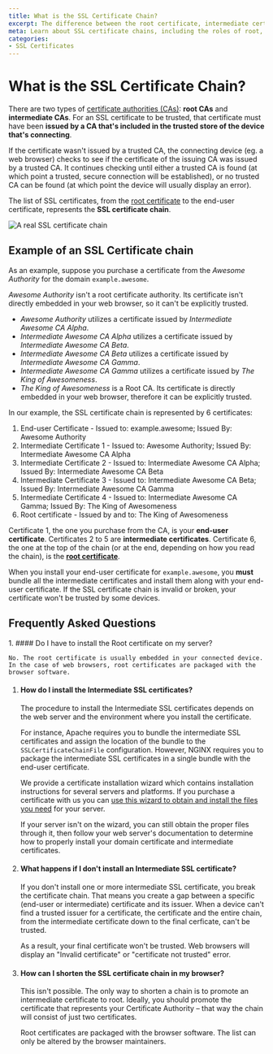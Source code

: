 ```yaml
---
title: What is the SSL Certificate Chain?
excerpt: The difference between the root certificate, intermediate certificates, and server certificate.
meta: Learn about SSL certificate chains, including the roles of root, intermediate, and server certificates, and how they work together to secure your website.
categories:
- SSL Certificates
---
```


# What is the SSL Certificate Chain?

There are two types of [certificate authorities (CAs)](/articles/what-is-certificate-authority/): **root CAs** and **intermediate CAs**. For an SSL certificate to be trusted, that certificate must have been **issued by a CA that's included in the trusted store of the device that's connecting**.

If the certificate wasn't issued by a trusted CA, the connecting device (eg. a web browser) checks to see if the certificate of the issuing CA was issued by a trusted CA. It continues checking until either a trusted CA is found (at which point a trusted, secure connection will be established), or no trusted CA can be found (at which point the device will usually display an error).

The list of SSL certificates, from the [root certificate](/articles/what-is-ssl-root-certificate/) to the end-user certificate, represents the **SSL certificate chain**.

![A real SSL certificate chain](/files/dnsimple-ssl-chain.png)

## Example of an SSL Certificate chain

As an example, suppose you purchase a certificate from the *Awesome Authority* for the domain `example.awesome`.

*Awesome Authority* isn't a root certificate authority. Its certificate isn't directly embedded in your web browser, so it can't be explicitly trusted.

- *Awesome Authority* utilizes a certificate issued by *Intermediate Awesome CA Alpha*.
- *Intermediate Awesome CA Alpha* utilizes a certificate issued by *Intermediate Awesome CA Beta*.
- *Intermediate Awesome CA Beta* utilizes a certificate issued by *Intermediate Awesome CA Gamma*.
- *Intermediate Awesome CA Gamma* utilizes a certificate issued by *The King of Awesomeness*.
- *The King of Awesomeness* is a Root CA. Its certificate is directly embedded in your web browser, therefore it can be explicitly trusted.

In our example, the SSL certificate chain is represented by 6 certificates:

1. End-user Certificate - Issued to: example.awesome; Issued By: Awesome Authority
1. Intermediate Certificate 1 - Issued to: Awesome Authority; Issued By: Intermediate Awesome CA Alpha
1. Intermediate Certificate 2 - Issued to: Intermediate Awesome CA Alpha; Issued By: Intermediate Awesome CA Beta
1. Intermediate Certificate 3 - Issued to: Intermediate Awesome CA Beta; Issued By: Intermediate Awesome CA Gamma
1. Intermediate Certificate 4 - Issued to: Intermediate Awesome CA Gamma; Issued By: The King of Awesomeness
1. Root certificate - Issued by and to: The King of Awesomeness

Certificate 1, the one you purchase from the CA, is your **end-user certificate**. Certificates 2 to 5 are **intermediate certificates**. Certificate 6, the one at the top of the chain (or at the end, depending on how you read the chain), is the [**root certificate**](/articles/what-is-ssl-root-certificate/).

When you install your end-user certificate for `example.awesome`, you **must** bundle all the intermediate certificates and install them along with your end-user certificate. If the SSL certificate chain is invalid or broken, your certificate won't be trusted by some devices.

## Frequently Asked Questions

<div class="section-faq" markdown="1">
1.  #### Do I have to install the Root certificate on my server?

    No. The root certificate is usually embedded in your connected device. In the case of web browsers, root certificates are packaged with the browser software.

1.  #### How do I install the Intermediate SSL certificates?

    The procedure to install the Intermediate SSL certificates depends on the web server and the environment where you install the certificate.

    For instance, Apache requires you to bundle the intermediate SSL certificates and assign the location of the bundle to the `SSLCertificateChainFile` configuration. However, NGINX requires you to package the intermediate SSL certificates in a single bundle with the end-user certificate.

    We provide a certificate installation wizard which contains installation instructions for several servers and platforms. If you purchase a certificate with us you can [use this wizard to obtain and install the files you need](/articles/installing-ssl-certificate/) for your server.

    If your server isn't on the wizard, you can still obtain the proper files through it, then follow your web server's documentation to determine how to properly install your domain certificate and intermediate certificates.

1.  #### What happens if I don't install an Intermediate SSL certificate?

    If you don't install one or more intermediate SSL certificate, you break the certificate chain. That means you create a gap between a specific (end-user or intermediate) certificate and its issuer. When a device can't find a trusted issuer for a certificate, the certificate and the entire chain, from the intermediate certificate down to the final cerficate, can't be trusted.

    As a result, your final certificate won't be trusted. Web browsers will display an "Invalid certificate" or "certificate not trusted" error.

1.  #### How can I shorten the SSL certificate chain in my browser?

    This isn't possible. The only way to shorten a chain is to promote an intermediate certificate to root. Ideally, you should promote the certificate that represents your Certificate Authority – that way the chain will consist of just two certificates.

    Root certificates are packaged with the browser software. The list can only be altered by the browser maintainers.
</div>
